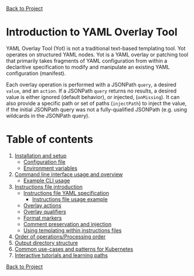 [Back to Project](https://github.com/vmware-tanzu-labs/yaml-overlay-tool)


# Introduction to YAML Overlay Tool

YAML Overlay Tool (Yot) is not a traditional text-based templating tool. Yot operates on structured YAML nodes. Yot is a YAML overlay or patching tool that primarily takes fragments of YAML configuration from within a declaritive specification to modify and manipulate an existing YAML configuration (manifest).  

Each overlay operation is performed with a JSONPath `query`, a desired `value`, and an `action`.  If a JSONPath `query` returns no results, a desired value is either ignored (default behavior), or injected, (`onMissing`). It can also provide a specific path or set of paths (`injectPath`) to inject the value, if the initial JSONPath query was not a fully-qualified JSONPath (e.g. using wildcards in the JSONPath query).  


# Table of contents
1. [Installation and setup](sections/setup.md)
    - [Configuration file](sections/configFile.md)
    - [Environment variables](sections/envVars.md)
1. [Command line interface usage and overview](sections/commandUsage.md)
    - [Example CLI usage](sections/exampleUsage.md)
1. [Instructions file introduction](sections/instructionsFileIntro.md)
    - [Instructions file YAML specification](sections/instructionsFileSpec.md)
        - [Instructions file usage example](sections/instructionsFileSpec.md#instructions-file-full-specification-example)
    - [Overlay actions](sections/overlayActions.md)
    - [Overlay qualifiers](sections/overlayQualifiers.md)
    - [Format markers](sections/formatMarkers.md)
    - [Comment preservation and injection](sections/comments.md)
    - [Using templating within instructions files](sections/instructionsFileTemplating.md)
1. [Order of operations/Processing order](sections/orderOfOperations.md)
1. [Output directory structure](sections/outputDirStructure.md)
1. [Common use-cases and patterns for Kubernetes](sections/useCasesForKubernetes.md)
1. [Interactive tutorials and learning paths](sections/tutorials.md)


[Back to Project](https://github.com/vmware-tanzu-labs/yaml-overlay-tool)
